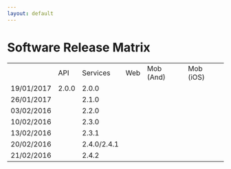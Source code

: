 ```yaml
---
layout: default
---
```


# [](#header-1)Software Release Matrix

<table>
  <tr>
    <td></td>
    <td>API</td>
    <td>Services</td>
    <td>Web</td>
    <td>Mob (And)</td>
    <td>Mob (iOS)</td>
  </tr>
  <tr>
    <td>19/01/2017</td>
    <td>2.0.0</td>
    <td>2.0.0</td>
    <td></td>
    <td></td>
    <td></td>
  </tr>
  <tr>
    <td>26/01/2017</td>
    <td></td>
    <td>2.1.0</td>
    <td></td>
    <td></td>
    <td></td>
  </tr>
  <tr>
    <td>03/02/2016</td>
    <td></td>
    <td>2.2.0</td>
    <td></td>
    <td></td>
    <td></td>
  </tr>
  <tr>
    <td>10/02/2016</td>
    <td></td>
    <td>2.3.0</td>
    <td></td>
    <td></td>
    <td></td>
  </tr>
  <tr>
    <td>13/02/2016</td>
    <td></td>
    <td>2.3.1</td>
    <td></td>
    <td></td>
    <td></td>
  </tr>
  <tr>
    <td>20/02/2016</td>
    <td></td>
    <td>2.4.0/2.4.1</td>
    <td></td>
    <td></td>
    <td></td>
  </tr>
  <tr>
    <td>21/02/2016</td>
    <td></td>
    <td>2.4.2</td>
    <td></td>
    <td></td>
    <td></td>
  </tr>
</table>

